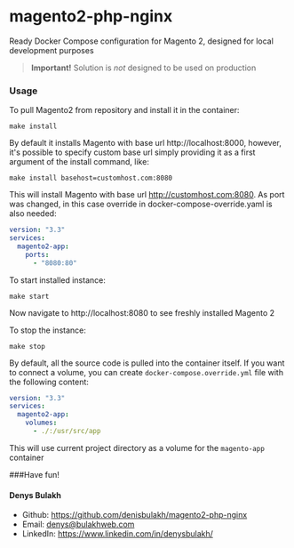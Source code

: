 # magento2-php-nginx

Ready Docker Compose configuration for Magento 2, designed for local development purposes

> **Important!** Solution is *not* designed to be used on production

### Usage



To pull Magento2 from repository and install it in the container:
```shell
make install
```
By default it installs Magento with base url http://localhost:8000, however, it's possible to specify custom base url simply providing it as a first argument of the install command, like:
```shell
make install basehost=customhost.com:8080
```
This will install Magento with base url http://customhost.com:8080. As port was changed, in this case override in docker-compose-override.yaml is also needed:
```yaml
version: "3.3"
services:
  magento2-app:
    ports:
      - "8080:80"
```

To start installed instance:
```shell
make start
```
Now navigate to http://localhost:8080 to see freshly installed Magento 2

To stop the instance:
```shell
make stop
```

By default, all the source code is pulled into the container itself. If you want to connect a volume, you can create `docker-compose.override.yml` file with the following content:

```yaml
version: "3.3"
services:
  magento2-app:
    volumes:
      - ./:/usr/src/app
```

This will use current project directory as a volume for the `magento-app` container

###Have fun!

#### Denys Bulakh
- Github: https://github.com/denisbulakh/magento2-php-nginx
- Email: [denys@bulakhweb.com](mailto:denys@bulakhweb.com)
- LinkedIn: https://www.linkedin.com/in/denysbulakh/
